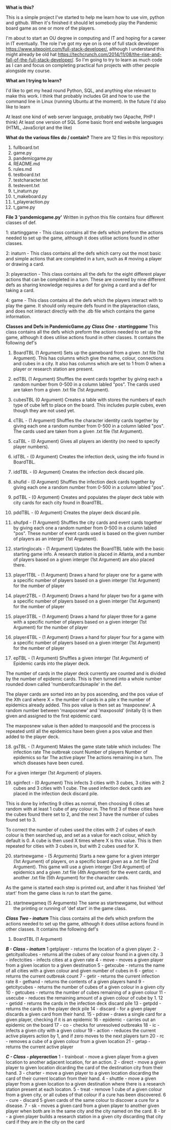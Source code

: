
**What is this?**

This is a simple project I've started to help me learn how to use vim, python and github. When it's finished it should let somebody play the Pandemic board game as one or more of the players.

I'm about to start an OU degree in computing and IT and hoping for a career in IT eventually. The role I've got my eye on is one of full stack developer https://www.sitepoint.com/full-stack-developer/, although I understand this might already be old hat https://techcrunch.com/2014/11/08/the-rise-and-fall-of-the-full-stack-developer/. So I'm going to try to learn as much code as I can and focus on completing practical fun projects with other people alongside my course. 


**What am I trying to learn?**

I'd like to get my head round Python, SQL, and anything else relevant to make this work. I think that probably includes Git and how to use the command line in Linux (running Ubuntu at the moment). In the future I'd also like to learn

At least one kind of web server language, probably two (Apache, PHP I think)
At least one version of SQL
Some basic front end website languages (HTML, JavaScript and the like)


**What do the various files do / contain?**
There are 12 files in this repository:
1. fullboard.txt
2. game.py
3. pandemicgame.py
4. README.md
5. rules.md
6. testboard.txt
7. testcharacter.txt
8. testevent.txt
9. t_inaturn.py
10. t_makeboard.py
11. t_playeraction.py
12. t_game.py

**File 3 'pandemicgame.py'**
Written in python this file contains four different classes of def.

1: startinggame - This class contains all the defs which preform the actions needed to set up the game, although it does utilise actions  found in other classes.

2: inaturn - This class contains all the defs which carry out the most basic and simple actions that are completed in a turn, such as # moving a player or drawing a card.

3: playeraction - This class contains all the defs for the eight different player actions that can be completed in a turn. These are covered by nine different defs as sharing knowledge requires a def for giving a card and a def for taking a card.

4: game - This class contains all the defs which the players interact with to play the game. It should only require defs found in the playeraction class, and does not interact directly with the .db file which contains the game information.

**Classes and Defs in PandemicGame.py**
***Class One - startinggame***
This class contains all the defs which preform the actions needed to set up the game, although it does utilise actions found in other classes. It contains the following def's

1. BoardTBL (1 Argument)
Sets up the gameboard from a given .txt file (1st Argument). This has columns which give the name, colour, connections and cubes in a city. It also has columns which are set to 1 from 0 when a player or research station are present.

2. edTBL (1 Argument)
Shuffles the event cards together by giving each a random number from 0-500 in a column labled "pos". The cards used are taken from a given .txt file (1st Argument).

3. cubesTBL (0 Argument)
Creates a table with stores the numbers of each type of cube left to place on the board. This includes purple cubes, even though they are not used yet.

4. cTBL - (1 Argument) 
Shuffles the character identity cards together by giving each one a random number from 0-500 in a column labled "pos". The cards used are taken from a given .txt file (1st Argument).

5. caTBL - (0 Argument) 
Gives all players an identity (no need to specify player numbers).

6. idTBL - (0 Argument)
Creates the infection deck, using the info found in BoardTBL.

7. iddTBL - (0 Argument) 
Creates the infection deck discard pile.

8. shufid - (0 Argument)
Shuffles the infection deck cards together by giving each one a random number from 0-500 in a column labled "pos".

9. pdTBL - (0 Argument)
Creates and populates the player deck table with city cards for each city found in BoardTBL.

10. pddTBL - (0 Argument)
Creates the player deck discard pile.

11. shufpd - (1 Argument)
Shuffles the city cards and event cards together by giving each one a random number from 0-500 in a column labled "pos". These number of event cards used is based on the given number of players as an interger (1st Argument).

12. startinglocals - (1 Argument)
Updates the BoardTBL table with the basic starting game info. A research station is placed in Atlanta, and a number of players based on a given interger (1st Argument) are also placed there.

13. player1TBL - (1 Argument)
Draws a hand for player one for a game with a specific number of players based on a given interger (1st Argument) for the number of player 

14. player2TBL - (1 Argument)
Draws a hand for player two for a game with a specific number of players based on a given interger (1st Argument) for the number of player 

15. player3TBL - (1 Argument)
Draws a hand for player three for a game with a specific number of players based on a given interger (1st Argument) for the number of player 

16. player4TBL - (1 Argument)
Draws a hand for player four for a game with a specific number of players based on a given interger (1st Argument) for the number of player 

17. epTBL - (1 Argument)
Shuffles a given interger (1st Argument) of Epidemic cards into the player deck. 

The number of cards in the player deck currently are counted and is divided by the number of epidemic cards. This is then turned into a whole number rounded down called 'numberofcardsinapile' in the def.

The player cards are sorted into an by pos ascending, and the pos value of the Xth card where X = the number of cards in a pile x the number of epidemics already added. This pos value is then set as 'maxposnew'. A random number between 'maxposnew' and 'maxposold' (initally 0) is then given and assigned to the first epidemic card. 

The maxposnew value is then added to maxposold and the proccess is repeated until all the epidemics have been given a pos value and then added to the player deck.

18. gsTBL - (1 Argument)
Makes the game state table which includes:
The infection rate
The outbreak count
Number of players
Number of epidemics so far
The active player
The actions remaining in a turn.
The which diseases have been cured.

For a given interger (1st Argument) of players.


19. sginfect - (0 Argument)
This infects 3 cities with 3 cubes, 3 cities with 2 cubes and 3 cities with 1 cube. The used infection deck cards are placed in the infection deck discard pile.

This is done by infecting 9 cities as normal, then choosing 6 cities at random with at least 1 cube of any colour in. The first 3 of these cities have the cubes found there set to 2, and the next 3 have the number of cubes found set to 3.

To correct the number of cubes used the cities with 2 of cubes of each colour is then searched up, and set as a value for each colour, which by default is 0. A cube is then used X times where X is this value. This is then repeated for cities with 3 cubes in, but with 2 cubes used for X.

20. startnewgame - (5 Arguments)
Starts a new game for a given interger (1st Argument) of players, on a specific board given as a .txt file (2nd Argument). This game will use a given interger (3rd Argument) of epidemics and a given .txt file (4th Argument) for the event cards, and another .txt file (5th Argument) for the character cards. 

As the game is started each step is printed out, and after it has finished 'def start' from the game class is run to start the game.

21. startnewgameq (5 Arguments)
The same as startnewgame, but without the printing or running of 'def start' in the game class.

***Class Two - inaturn***
This class contains all the defs which preform the actions needed to set up the game, although it does utilise actions found in other classes. It contains the following def's

1. BoardTBL (1 Argument)


***B - Class - inaturn***
1 getplayer - returns the location of a given player. 
2 - getcityallcubes - returns all the cubes of any colour found in a given city.
3 - infectcities - infects cities at a given rate
4 - move - moves a given player from a given location to a given destination
5 - getxcube - returns the name of all cities with a given colour and given number of cubes in
6 - getoc - returns the current outbreak count 
7 - getir - returns the current infection rate
8 - gethand - returns the contents of a given players hand
9 - getcitycubes - returns the number of cubes of a given colour in a given city
10 - getcubes - returns the number of cubes remaining of a given colour
11 - usecube - reduces the remaining amount of a given colour of cube by 1.
12 - getidd - returns the cards in the infection deck discard pile
13 - getpdd - returns the cards in the player deck pile
14 - discard - for a given player discards a given card from their hand.
15 - pdraw - draws a single card for a given player, checking if it is an epidemic
16 - epidemic - carries out an epidemic on the board
17 - co - checks for unresolved outbreaks
18 - ic - infects a given city with a given colour
19 - action - reduces the current active players action by 1, and if zero moves to the next players turn
20 - rc - removes a cube of a given colour from a given location
21 - getap - returns the current active player

***C - Class - playeraction***
1 - trainboat - move a given player from a given location to another adjacent location, for an action.
2 - direct - move a given player to given location dicarding the card of the destination city from their hand.
3 - charter - move a given player to a given location discarding the card of their current location from their hand.
4 - shuttle - move a given player from a given location to a given destination where there is a research station present at each locaton.
5 - treat - remove 1 cube of a given colour from a given city, or all cubes of that colour if a cure has been discovered.
6 - cure - discard 5 given cards of the same colour to discover a cure for a disease.
7 - sk - moves a given card from a given player to another given player when both are in the same city and the city named on the card.
8 - br - a given player builds a research station in a given city discarding that city card if they are in the city on the card


